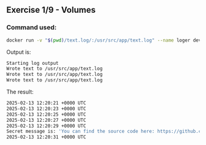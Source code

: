## Exercise 1/9 - Volumes

### Command used:
```bash 
docker run -v "$(pwd)/text.log/:/usr/src/app/text.log" --name loger devopsdockeruh/simple-web-service
```

Output is:

```bash
Starting log output
Wrote text to /usr/src/app/text.log
Wrote text to /usr/src/app/text.log
Wrote text to /usr/src/app/text.log
```

The result:

```bash
2025-02-13 12:20:21 +0000 UTC
2025-02-13 12:20:23 +0000 UTC
2025-02-13 12:20:25 +0000 UTC
2025-02-13 12:20:27 +0000 UTC
2025-02-13 12:20:29 +0000 UTC
Secret message is: 'You can find the source code here: https://github.com/docker-hy'
2025-02-13 12:20:31 +0000 UTC
```
